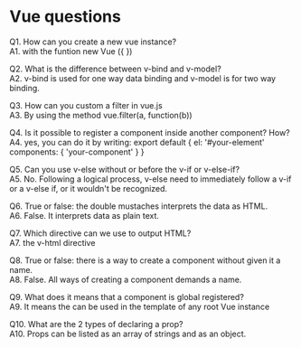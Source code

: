 # Vue questions 

Q1. How can you create a new vue instance?<br>
A1. with the funtion new Vue ({ })

Q2. What is the difference between v-bind and v-model?<br>
A2. v-bind is used for one way data binding and v-model is for two way binding.

Q3. How can you custom a filter in vue.js<br>
A3. By using the method vue.filter(a, function(b))

Q4. Is it possible to register a component inside another component? How?<br>
A4. yes, you can do it by writing:
export default {
 el: '#your-element'
 components: {
     'your-component'
 }
}

Q5. Can you use v-else without or before the v-if or v-else-if?<br>
A5. No. Following a logical process, v-else need to immediately follow a v-if or a v-else if, or it wouldn't be recognized.

Q6. True or false: the double mustaches interprets the data as HTML.<br>
A6. False. It interprets data as plain text.

Q7. Which directive can we use to output HTML?<br>
A7. the v-html directive

Q8. True or false: there is a way to create a component without given it a name.<br>
A8. False. All ways of creating a component demands a name.

Q9. What does it means that a component is global registered?<br>
A9. It means the can be used in the template of any root Vue instance

Q10. What are the 2 types of declaring a prop?<br>
A10. Props can be listed as an array of strings and as an object.